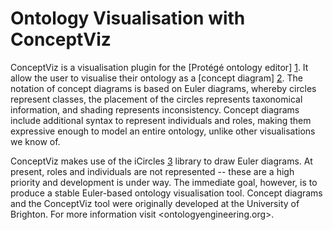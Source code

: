 Ontology Visualisation with ConceptViz
======================================

ConceptViz is a visualisation plugin for the [Protégé ontology editor] [1].
It allow the user to visualise their ontology as a [concept diagram] [2].
The notation of concept diagrams is based on Euler diagrams, whereby circles
represent classes, the placement of the circles represents taxonomical 
information, and shading represents inconsistency. Concept diagrams include
additional syntax to represent individuals and roles, making them expressive 
enough to model an entire ontology, unlike other visualisations we know of.

ConceptViz makes use of the iCircles [3] library to draw Euler diagrams. At 
present, roles and individuals are not represented -- these are a high priority 
and development is under way. The immediate goal, however, is to produce a 
stable Euler-based ontology visualisation tool. Concept diagrams and the 
ConceptViz tool were originally developed at the University of Brighton. For 
more information visit <ontologyengineering.org>. 

[1]: http://protege.stanford.edu "Protégé ontology editor"
[2]: http://www.ontologyengineering.org/node/19 "concept diagram"
[3]: http://www.eulerdiagrams.com/inductivecircles.html "iCircles"
